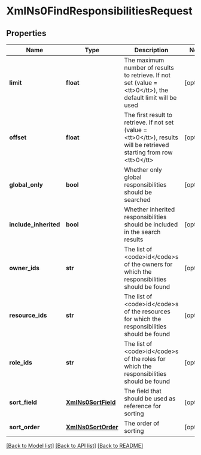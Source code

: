 # XmlNs0FindResponsibilitiesRequest

## Properties
Name | Type | Description | Notes
------------ | ------------- | ------------- | -------------
**limit** | **float** | The maximum number of results to retrieve. If not set (value &#x3D; &lt;tt&gt;0&lt;/tt&gt;), the default limit will be used | [optional] 
**offset** | **float** | The first result to retrieve. If not set (value &#x3D; &lt;tt&gt;0&lt;/tt&gt;), results will be retrieved starting from row &lt;tt&gt;0&lt;/tt&gt; | [optional] 
**global_only** | **bool** | Whether only global responsibilities should be searched | [optional] 
**include_inherited** | **bool** | Whether inherited responsibilities should be included in the search results | [optional] 
**owner_ids** | **str** | The list of &lt;code&gt;id&lt;/code&gt;s of the owners for which the responsibilities should be found | [optional] 
**resource_ids** | **str** | The list of &lt;code&gt;id&lt;/code&gt;s of the resources for which the responsibilities should be found | [optional] 
**role_ids** | **str** | The list of &lt;code&gt;id&lt;/code&gt;s of the roles for which the responsibilities should be found | [optional] 
**sort_field** | [**XmlNs0SortField**](XmlNs0SortField.md) | The field that should be used as reference for sorting | [optional] 
**sort_order** | [**XmlNs0SortOrder**](XmlNs0SortOrder.md) | The order of sorting | [optional] 

[[Back to Model list]](../README.md#documentation-for-models) [[Back to API list]](../README.md#documentation-for-api-endpoints) [[Back to README]](../README.md)



